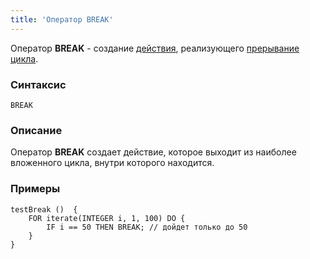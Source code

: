 ```yaml
---
title: 'Оператор BREAK'
---
```


Оператор **BREAK** - создание [действия](Actions.md), реализующего [прерывание цикла](Interruption_BREAK_.md).

### Синтаксис

    BREAK

### Описание

Оператор **BREAK** создает действие, которое выходит из наиболее вложенного цикла, внутри которого находится.

### Примеры


```lsf
testBreak ()  {
    FOR iterate(INTEGER i, 1, 100) DO {
        IF i == 50 THEN BREAK; // дойдет только до 50
    }
}
```

  

